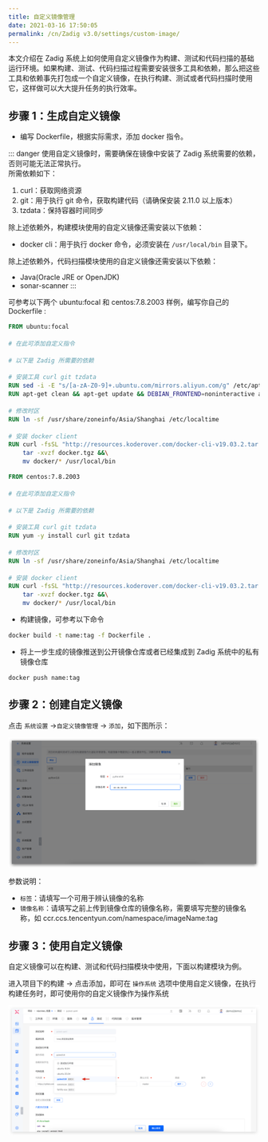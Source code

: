 ```yaml
---
title: 自定义镜像管理
date: 2021-03-16 17:50:05
permalink: /cn/Zadig v3.0/settings/custom-image/
---
```


本文介绍在 Zadig 系统上如何使用自定义镜像作为构建、测试和代码扫描的基础运行环境。如果构建、测试、代码扫描过程需要安装很多工具和依赖，那么把这些工具和依赖事先打包成一个自定义镜像，在执行构建、测试或者代码扫描时使用它，这样做可以大大提升任务的执行效率。

## 步骤 1：生成自定义镜像

- 编写 Dockerfile，根据实际需求，添加 docker 指令。

::: danger
使用自定义镜像时，需要确保在镜像中安装了 Zadig 系统需要的依赖，否则可能无法正常执行。<br>
所需依赖如下：
1. curl：获取网络资源
2. git：用于执行 git 命令，获取构建代码（请确保安装 2.11.0 以上版本）
3. tzdata：保持容器时间同步

除上述依赖外，构建模块使用的自定义镜像还需安装以下依赖：
-  docker cli：用于执行 docker 命令，必须安装在 `/usr/local/bin` 目录下。

除上述依赖外，代码扫描模块使用的自定义镜像还需安装以下依赖：
- Java(Oracle JRE or OpenJDK) 
- sonar-scanner
:::

可参考以下两个 ubuntu:focal 和 centos:7.8.2003 样例，编写你自己的 Dockerfile :

```dockerfile
FROM ubuntu:focal

# 在此可添加自定义指令

# 以下是 Zadig 所需要的依赖

# 安装工具 curl git tzdata
RUN sed -i -E "s/[a-zA-Z0-9]+.ubuntu.com/mirrors.aliyun.com/g" /etc/apt/sources.list
RUN apt-get clean && apt-get update && DEBIAN_FRONTEND=noninteractive apt-get install -y curl git tzdata

# 修改时区
RUN ln -sf /usr/share/zoneinfo/Asia/Shanghai /etc/localtime

# 安装 docker client
RUN curl -fsSL "http://resources.koderover.com/docker-cli-v19.03.2.tar.gz" -o docker.tgz &&\
    tar -xvzf docker.tgz &&\
    mv docker/* /usr/local/bin
```

```dockerfile
FROM centos:7.8.2003

# 在此可添加自定义指令

# 以下是 Zadig 所需要的依赖

# 安装工具 curl git tzdata
RUN yum -y install curl git tzdata

# 修改时区
RUN ln -sf /usr/share/zoneinfo/Asia/Shanghai /etc/localtime

# 安装 docker client
RUN curl -fsSL "http://resources.koderover.com/docker-cli-v19.03.2.tar.gz" -o docker.tgz &&\
    tar -xvzf docker.tgz &&\
    mv docker/* /usr/local/bin
```

- 构建镜像，可参考以下命令

```bash
docker build -t name:tag -f Dockerfile .
```

- 将上一步生成的镜像推送到公开镜像仓库或者已经集成到 Zadig 系统中的私有镜像仓库

```bash
docker push name:tag
```

## 步骤 2：创建自定义镜像

点击 `系统设置` ->`自定义镜像管理` -> `添加`，如下图所示：

![添加自定义镜像](../../../_images/image_create.png)

参数说明：
- `标签`：请填写一个可用于辨认镜像的名称
- `镜像名称`：请填写之前上传到镜像仓库的镜像名称，需要填写完整的镜像名称，如 ccr.ccs.tencentyun.com/namespace/imageName:tag

## 步骤 3：使用自定义镜像

自定义镜像可以在构建、测试和代码扫描模块中使用，下面以构建模块为例。

进入项目下的构建 -> 点击添加，即可在 `操作系统` 选项中使用自定义镜像，在执行构建任务时，即可使用你的自定义镜像作为操作系统

![使用自定义镜像](../../../_images/image_build_220.png)
